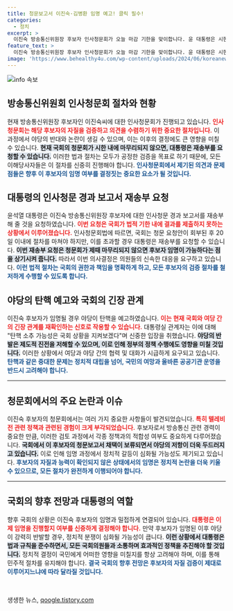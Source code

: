 ```yaml
---
title: 청문보고서 이진숙·김병환 임명 예고! 클릭 필수!
categories:
  - 정치
excerpt: >
  이진숙 방송통신위원장 후보자 인사청문회가 오늘 마감 기한을 맞이합니다. 윤 대통령은 시한 내 재송부 요청을 강조하며 임명 가능성을 내비쳤고, 야당의 탄핵 예고에 대해선 국회 상황을 주시하겠다고 밝혔습니다.
feature_text: >
  이진숙 방송통신위원장 후보자 인사청문회가 오늘 마감 기한을 맞이합니다. 윤 대통령은 시한 내 재송부 요청을 강조하며 임명 가능성을 내비쳤고, 야당의 탄핵 예고에 대해선 국회 상황을 주시하겠다고 밝혔습니다.
image: 'https://www.behealthy4u.com/wp-content/uploads/2024/06/koreanews.jpg'
---
```


<p><img src="https://www.behealthy4u.com/wp-content/uploads/2024/06/koreanews.jpg" alt="info 속보" /></p>

<h2 data-ke-size="size26">방송통신위원회 인사청문회 절차와 현황</h2>

<p data-ke-size="size16">현재 방송통신위원장 후보자인 이진숙씨에 대한 인사청문회가 진행되고 있습니다. <b><span style="color: #ee2323;">인사청문회는 해당 후보자의 자질을 검증하고 의견을 수렴하기 위한 중요한 절차입니다.</span></b> 이 과정에서 야당의 반대와 논란이 생길 수 있으며, 이는 이후의 결정에도 큰 영향을 미칠 수 있습니다. <b><span style="background-color: #21538527;">현재 국회의 청문회가 시한 내에 마무리되지 않으면, 대통령은 재송부를 요청할 수 있습니다.</span></b> 이러한 법과 절차는 모두가 공정한 검증을 목표로 하기 때문에, 모든 이해당사자들은 이 절차를 신중히 진행해야 합니다. <b><span style="color: #1a5490;">인사청문회에서 제기된 의견과 문제점들은 향후 이 후보자의 임명 여부를 결정짓는 중요한 요소가 될 것입니다.</span></b></p>

<h2 data-ke-size="size26">대통령의 인사청문 경과 보고서 재송부 요청</h2>

<p data-ke-size="size16">윤석열 대통령은 이진숙 방송통신위원장 후보자에 대한 인사청문 경과 보고서를 재송부해 줄 것을 요청하였습니다. <b><span style="color: #ee2323;">이번 요청은 국회가 법적 기한 내에 결과를 제출하지 못하는 상황에서 이루어졌습니다.</span></b> 인사청문회법에 따르면, 국회는 청문 요청안이 회부된 후 20일 이내에 절차를 마쳐야 하지만, 이를 초과할 경우 대통령은 재송부를 요청할 수 있습니다. <b><span style="background-color: #21538527;">이번 재송부 요청은 청문회가 제때 마무리되지 않으면 후보자 임명이 가능하다는 점을 상기시켜 줍니다.</span></b> 따라서 이번 의사결정은 의원들의 신속한 대응을 요구하고 있습니다. <b><span style="color: #1a5490;">이런 법적 절차는 국회의 권한과 책임을 명확하게 하고, 모든 후보자의 검증 절차를 철저하게 수행할 수 있도록 합니다.</span></b></p>

<h2 data-ke-size="size26">야당의 탄핵 예고와 국회의 긴장 관계</h2>

<p data-ke-size="size16">이진숙 후보자가 임명될 경우 야당이 탄핵을 예고하였습니다. <b><span style="color: #ee2323;">이는 현재 국회와 여당 간의 긴장 관계를 재확인하는 신호로 작용할 수 있습니다.</span></b> 대통령실 관계자는 이에 대해 "탄핵 소추 가능성은 국회 상황을 지켜보겠다"며 신중한 입장을 취했습니다. <b><span style="background-color: #21538527;">야당의 반발은 제도적 진전을 저해할 수 있으며, 이로 인해 정부의 정책 수행에도 영향을 미칠 것입니다.</span></b> 이러한 상황에서 여당과 야당 간의 협력 및 대화가 시급하게 요구되고 있습니다. <b><span style="color: #1a5490;">탄핵과 같은 중대한 문제는 정치적 대립을 넘어, 국민의 여망과 올바른 공공기관 운영을 반드시 고려해야 합니다.</span></b></p>

<hr>

<h2 data-ke-size="size26">청문회에서의 주요 논란과 이슈</h2>

<p data-ke-size="size16">이진숙 후보자의 청문회에서는 여러 가지 중요한 사항들이 발견되었습니다. <b><span style="color: #ee2323;">특히 텔레비전 관련 정책과 관련된 경험이 크게 부각되었습니다.</span></b> 후보자로서 방송통신 관련 경력이 중요한 만큼, 이러한 검토 과정에서 각종 정책과의 적합성 여부도 중요하게 다루어졌습니다. <b><span style="background-color: #21538527;">국회에서 이 후보자의 청문보고서 채택이 보류되면서 야당의 저항이 더욱 두드러지고 있습니다.</span></b> 이로 인해 임명 과정에서 정치적 갈등이 심화될 가능성도 제기되고 있습니다. <b><span style="color: #1a5490;">후보자의 자질과 능력이 확인되지 않은 상태에서의 임명은 정치적 논란을 더욱 키울 수 있으므로, 모든 절차가 완전하게 이행되어야 합니다.</span></b></p>

<hr>

<h2 data-ke-size="size26">국회의 향후 전망과 대통령의 역할</h2>

<p data-ke-size="size16">향후 국회의 상황은 이진숙 후보자의 임명과 밀접하게 연결되어 있습니다. <b><span style="color: #ee2323;">대통령은 이제 임명을 진행할지 여부를 신중하게 결정해야 합니다.</span></b> 만약 후보자가 임명된 이후 야당이 강력히 반발할 경우, 정치적 분쟁이 심화될 가능성이 큽니다. <b><span style="background-color: #21538527;">이런 상황에서 대통령은 법과 규칙을 준수하면서, 모든 국회의원들과 소통하며 효과적인 정책을 추진해야 할 것입니다.</span></b> 정치적 결정이 국민에게 어떠한 영향을 미칠지를 항상 고려해야 하며, 이를 통해 민주적 절차를 유지해야 합니다. <b><span style="color: #1a5490;">결국 국회의 향후 전망은 후보자의 자질 검증이 제대로 이루어지느냐에 따라 달라질 것입니다.</span></b></p>

<p data-ke-size="size16">&nbsp;</p>
생생한 뉴스, <a href="https://qoogle.tistory.com" rel="dofollow">qoogle.tistory.com</a>



